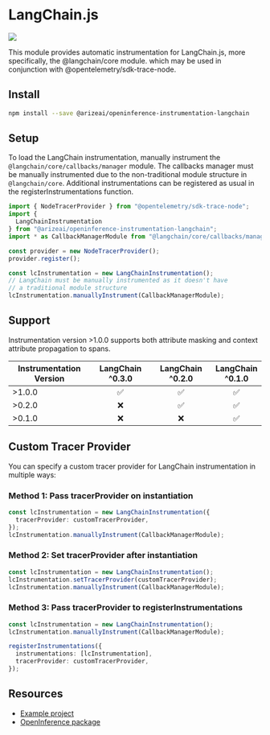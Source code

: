 # LangChain.js

[![](https://badge.fury.io/js/@arizeai%2Fopeninference-instrumentation-langchain.svg)](https://www.npmjs.com/package/@arizeai/openinference-instrumentation-langchain)

This module provides automatic instrumentation for LangChain.js, more specifically, the @langchain/core module. which may be used in conjunction with @opentelemetry/sdk-trace-node.

## Install

```bash
npm install --save @arizeai/openinference-instrumentation-langchain
```

## Setup

To load the LangChain instrumentation, manually instrument the `@langchain/core/callbacks/manager` module. The callbacks manager must be manually instrumented due to the non-traditional module structure in `@langchain/core`. Additional instrumentations can be registered as usual in the registerInstrumentations function.

```typescript
import { NodeTracerProvider } from "@opentelemetry/sdk-trace-node";
import { 
  LangChainInstrumentation 
} from "@arizeai/openinference-instrumentation-langchain";
import * as CallbackManagerModule from "@langchain/core/callbacks/manager";

const provider = new NodeTracerProvider();
provider.register();

const lcInstrumentation = new LangChainInstrumentation();
// LangChain must be manually instrumented as it doesn't have 
// a traditional module structure
lcInstrumentation.manuallyInstrument(CallbackManagerModule);

```

## Support

Instrumentation version >1.0.0 supports both attribute masking and context attribute propagation to spans.

<table data-full-width="false"><thead><tr><th width="226">Instrumentation Version</th><th width="177" align="center">LangChain ^0.3.0</th><th width="181" align="center">LangChain ^0.2.0</th><th align="center">LangChain ^0.1.0</th></tr></thead><tbody><tr><td>>1.0.0</td><td align="center">✅</td><td align="center">✅</td><td align="center">✅</td></tr><tr><td>>0.2.0</td><td align="center">❌</td><td align="center">✅</td><td align="center">✅</td></tr><tr><td>>0.1.0</td><td align="center">❌</td><td align="center">❌</td><td align="center">✅</td></tr></tbody></table>

## Custom Tracer Provider

You can specify a custom tracer provider for LangChain instrumentation in multiple ways:

### Method 1: Pass tracerProvider on instantiation

```typescript
const lcInstrumentation = new LangChainInstrumentation({
  tracerProvider: customTracerProvider,
});
lcInstrumentation.manuallyInstrument(CallbackManagerModule);
```

### Method 2: Set tracerProvider after instantiation

```typescript
const lcInstrumentation = new LangChainInstrumentation();
lcInstrumentation.setTracerProvider(customTracerProvider);
lcInstrumentation.manuallyInstrument(CallbackManagerModule);
```

### Method 3: Pass tracerProvider to registerInstrumentations

```typescript
const lcInstrumentation = new LangChainInstrumentation();
lcInstrumentation.manuallyInstrument(CallbackManagerModule);

registerInstrumentations({
  instrumentations: [lcInstrumentation],
  tracerProvider: customTracerProvider,
});
```

## Resources

* [Example project](https://github.com/Arize-ai/openinference/blob/main/js/packages/openinference-instrumentation-langchain/examples)
* [OpenInference package](https://github.com/Arize-ai/openinference/blob/main/js/packages/openinference-instrumentation-langchain)
